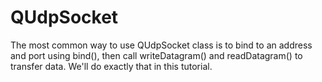 # QUdpSocket

The most common way to use  QUdpSocket class is to bind to an address and port using bind(), then call writeDatagram() and readDatagram() to transfer data. We'll do exactly that in this tutorial.
